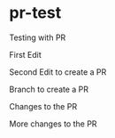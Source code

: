 # pr-test
Testing with PR

First Edit

Second Edit to create a PR

Branch to create a PR

Changes to the PR

More changes to the PR